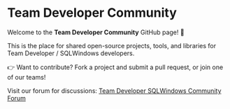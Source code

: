 # Team Developer Community

Welcome to the **Team Developer Community** GitHub page! 🎉  

This is the place for shared open-source projects, tools, and libraries for Team Developer / SQLWindows developers.  

👉 Want to contribute? Fork a project and submit a pull request, or join one of our teams!  

Visit our forum for discussions: [Team Developer SQLWindows Community Forum](https://forum.tdcommunity.net)  
